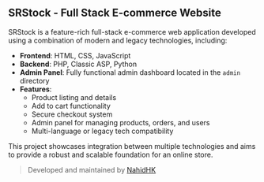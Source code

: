 ## SRStock - Full Stack E-commerce Website

SRStock is a feature-rich full-stack e-commerce web application developed using a combination of modern and legacy technologies, including:

- **Frontend**: HTML, CSS, JavaScript  
- **Backend**: PHP, Classic ASP, Python  
- **Admin Panel**: Fully functional admin dashboard located in the `admin` directory  
- **Features**:
  - Product listing and details
  - Add to cart functionality
  - Secure checkout system
  - Admin panel for managing products, orders, and users
  - Multi-language or legacy tech compatibility

This project showcases integration between multiple technologies and aims to provide a robust and scalable foundation for an online store.

> Developed and maintained by [NahidHK](https://github.com/nahidhk)
